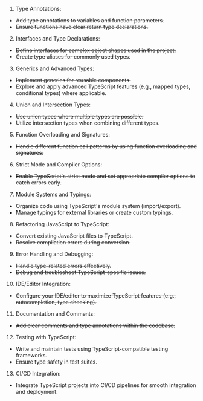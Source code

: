 1. Type Annotations:

- ~~Add type annotations to variables and function parameters.~~
- ~~Ensure functions have clear return type declarations.~~

2. Interfaces and Type Declarations:

 - ~~Define interfaces for complex object shapes used in the project.~~
 - ~~Create type aliases for commonly used types.~~

3. Generics and Advanced Types:
 - ~~Implement generics for reusable components.~~
 - Explore and apply advanced TypeScript features (e.g., mapped types, conditional types) where applicable.

4. Union and Intersection Types:
 - ~~Use union types where multiple types are possible.~~
 - Utilize intersection types when combining different types.

5. Function Overloading and Signatures:

 - ~~Handle different function call patterns by using function overloading and signatures.~~

6. Strict Mode and Compiler Options:

 - ~~Enable TypeScript's strict mode and set appropriate compiler options to catch errors early.~~

7. Module Systems and Typings:

 - Organize code using TypeScript's module system (import/export).
 - Manage typings for external libraries or create custom typings.

8. Refactoring JavaScript to TypeScript:

 - ~~Convert existing JavaScript files to TypeScript.~~
 - ~~Resolve compilation errors during conversion.~~

9. Error Handling and Debugging:

- ~~Handle type-related errors effectively.~~
- ~~Debug and troubleshoot TypeScript-specific issues.~~

10. IDE/Editor Integration:

 - ~~Configure your IDE/editor to maximize TypeScript features (e.g., autocompletion, type checking).~~

11. Documentation and Comments:

 - ~~Add clear comments and type annotations within the codebase.~~

12. Testing with TypeScript:

- Write and maintain tests using TypeScript-compatible testing frameworks.
- Ensure type safety in test suites.

13. CI/CD Integration:

- Integrate TypeScript projects into CI/CD pipelines for smooth integration and deployment.